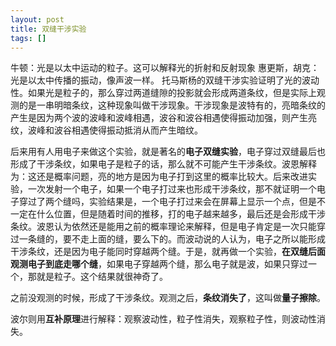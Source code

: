 ```yaml
---
layout: post
title: 双缝干涉实验
tags: []
---
```


牛顿：光是以太中运动的粒子。这可以解释光的折射和反射现象
惠更斯，胡克：光是以太中传播的振动，像声波一样。
托马斯杨的双缝干涉实验证明了光的波动性。如果光是粒子的，那么穿过两道缝隙的投影就会形成两道条纹，但是实际上观测的是一串明暗条纹，这种现象叫做干涉现象。干涉现象是波特有的，亮暗条纹的产生是因为两个波的波峰和波峰相遇，波谷和波谷相遇使得振动加强，则产生亮纹，波峰和波谷相遇使得振动抵消从而产生暗纹。

后来用有人用电子来做这个实验，就是著名的**电子双缝实验**，电子穿过双缝最后也形成了干涉条纹，如果电子是粒子的话，那么就不可能产生干涉条纹。波恩解释为：这还是概率问题，亮的地方是因为电子打到这里的概率比较大。后来改进实验，一次发射一个电子，如果一个电子打过来也形成干涉条纹，那不就证明一个电子穿过了两个缝吗，实验结果是，一个电子打过来会在屏幕上显示一个点，但是不一定在什么位置，但是随着时间的推移，打的电子越来越多，最后还是会形成干涉条纹。波恩认为依然还是能用之前的概率理论来解释，但是电子肯定是一次只能穿过一条缝的，要不走上面的缝，要么下的。而波动说的人认为，电子之所以能形成干涉条纹，还是因为电子能同时穿越两个缝。于是，就再做一个实验，**在双缝后面观测电子到底走哪个缝**，如果电子穿越两个缝，那么电子就是波，如果只穿过一个，那就是粒子。这个结果就很神奇了。

之前没观测的时候，形成了干涉条纹。观测之后，**条纹消失了**，这叫做**量子擦除**。

波尔则用**互补原理**进行解释：观察波动性，粒子性消失，观察粒子性，则波动性消失。

